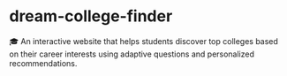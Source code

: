 # dream-college-finder
🎓 An interactive website that helps students discover top colleges based on their career interests using adaptive questions and personalized recommendations.
